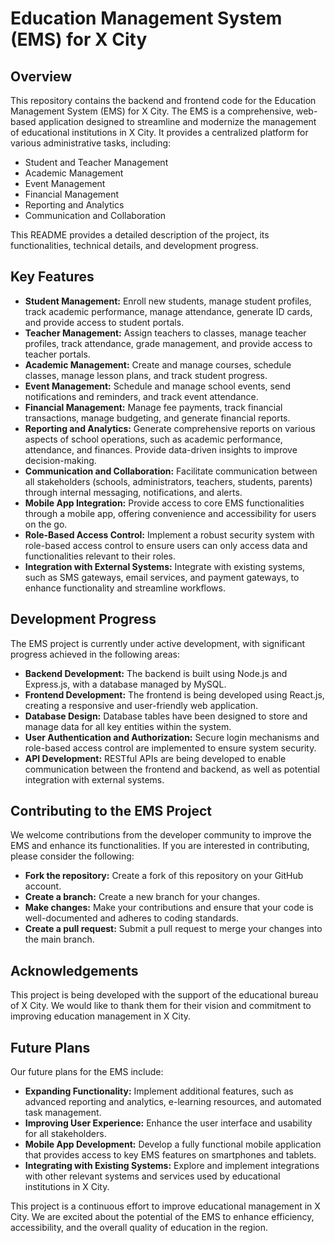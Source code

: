 # Education Management System (EMS) for X City

## Overview

This repository contains the backend and frontend code for the Education Management System (EMS) for X City. The EMS is a comprehensive, web-based application designed to streamline and modernize the management of educational institutions in X City. It provides a centralized platform for various administrative tasks, including:

- Student and Teacher Management
- Academic Management
- Event Management
- Financial Management
- Reporting and Analytics
- Communication and Collaboration

This README provides a detailed description of the project, its functionalities, technical details, and development progress.


## Key Features

- **Student Management:**  Enroll new students, manage student profiles, track academic performance, manage attendance, generate ID cards, and provide access to student portals.
- **Teacher Management:** Assign teachers to classes, manage teacher profiles, track attendance, grade management, and provide access to teacher portals.
- **Academic Management:** Create and manage courses, schedule classes, manage lesson plans, and track student progress.
- **Event Management:** Schedule and manage school events, send notifications and reminders, and track event attendance.
- **Financial Management:** Manage fee payments, track financial transactions, manage budgeting, and generate financial reports.
- **Reporting and Analytics:** Generate comprehensive reports on various aspects of school operations, such as academic performance, attendance, and finances.  Provide data-driven insights to improve decision-making.
- **Communication and Collaboration:** Facilitate communication between all stakeholders (schools, administrators, teachers, students, parents) through internal messaging, notifications, and alerts.
- **Mobile App Integration:** Provide access to core EMS functionalities through a mobile app, offering convenience and accessibility for users on the go.
- **Role-Based Access Control:**  Implement a robust security system with role-based access control to ensure users can only access data and functionalities relevant to their roles.
- **Integration with External Systems:** Integrate with existing systems, such as SMS gateways, email services, and payment gateways, to enhance functionality and streamline workflows.

## Development Progress

The EMS project is currently under active development, with significant progress achieved in the following areas:

- **Backend Development:** The backend is built using Node.js and Express.js, with a database managed by MySQL.
- **Frontend Development:** The frontend is being developed using React.js, creating a responsive and user-friendly web application.
- **Database Design:**  Database tables have been designed to store and manage data for all key entities within the system.
- **User Authentication and Authorization:** Secure login mechanisms and role-based access control are implemented to ensure system security.
- **API Development:** RESTful APIs are being developed to enable communication between the frontend and backend, as well as potential integration with external systems.

## Contributing to the EMS Project

We welcome contributions from the developer community to improve the EMS and enhance its functionalities. If you are interested in contributing, please consider the following:

- **Fork the repository:** Create a fork of this repository on your GitHub account.
- **Create a branch:** Create a new branch for your changes.
- **Make changes:** Make your contributions and ensure that your code is well-documented and adheres to coding standards.
- **Create a pull request:** Submit a pull request to merge your changes into the main branch.

## Acknowledgements

This project is being developed with the support of the educational bureau of X City. We would like to thank them for their vision and commitment to improving education management in X City.

## Future Plans

Our future plans for the EMS include:

- **Expanding Functionality:** Implement additional features, such as advanced reporting and analytics, e-learning resources, and automated task management.
- **Improving User Experience:** Enhance the user interface and usability for all stakeholders.
- **Mobile App Development:**  Develop a fully functional mobile application that provides access to key EMS features on smartphones and tablets.
- **Integrating with Existing Systems:** Explore and implement integrations with other relevant systems and services used by educational institutions in X City.

This project is a continuous effort to improve educational management in X City. We are excited about the potential of the EMS to enhance efficiency, accessibility, and the overall quality of education in the region. 
